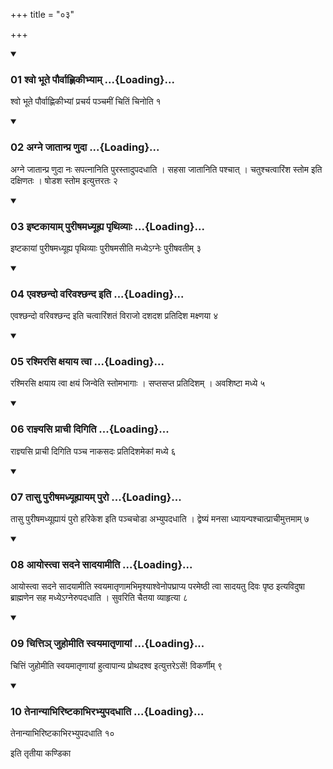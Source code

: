 +++
title = "०३"

+++

<div class="js_include" includetitle="true" newlevelforh1="3" unfilled="" url="/vedAH_yajuH/taittirIyam/sUtram/ApastambaH/shrautam/vishvAsa-prastutiH/17/03/01_shvo_bhUte_paurvAhNikIbhyAm.md">
<details open><summary><h3>01 श्वो भूते पौर्वाह्णिकीभ्याम् ...{Loading}...</h3></summary>

श्वो भूते पौर्वाह्णिकीभ्यां प्रचर्य पञ्चमीं चितिं चिनोति १
</details>
</div>

<div class="js_include collapsed" newlevelforh1="4" title="सर्वाष् टीकाः" url="/vedAH_yajuH/taittirIyam/sUtram/ApastambaH/shrautam/sarvASh_TIkAH/17/03/01_shvo_bhUte_paurvAhNikIbhyAm.md"> </div>



<div class="js_include collapsed" newlevelforh1="4" title="मूलम्" url="/vedAH_yajuH/taittirIyam/sUtram/ApastambaH/shrautam/mUlam/17/03/01_shvo_bhUte_paurvAhNikIbhyAm.md"> </div>


<div class="js_include" includetitle="true" newlevelforh1="3" unfilled="" url="/vedAH_yajuH/taittirIyam/sUtram/ApastambaH/shrautam/vishvAsa-prastutiH/17/03/02_agne_jAtAnpra_NudA.md">
<details open><summary><h3>02 अग्ने जातान्प्र णुदा ...{Loading}...</h3></summary>

अग्ने जातान्प्र णुदा नः सपत्नानिति पुरस्तादुपदधाति । सहसा जातानिति पश्चात् । चतुश्चत्वारिंश स्तोम इति दक्षिणतः । षोडश स्तोम इत्युत्तरतः २
</details>
</div>

<div class="js_include collapsed" newlevelforh1="4" title="सर्वाष् टीकाः" url="/vedAH_yajuH/taittirIyam/sUtram/ApastambaH/shrautam/sarvASh_TIkAH/17/03/02_agne_jAtAnpra_NudA.md"> </div>



<div class="js_include collapsed" newlevelforh1="4" title="मूलम्" url="/vedAH_yajuH/taittirIyam/sUtram/ApastambaH/shrautam/mUlam/17/03/02_agne_jAtAnpra_NudA.md"> </div>


<div class="js_include" includetitle="true" newlevelforh1="3" unfilled="" url="/vedAH_yajuH/taittirIyam/sUtram/ApastambaH/shrautam/vishvAsa-prastutiH/17/03/03_iShTakAyAm_purIShamadhyUhya_pRthivyAH.md">
<details open><summary><h3>03 इष्टकायाम् पुरीषमध्यूह्य पृथिव्याः ...{Loading}...</h3></summary>

इष्टकायां पुरीषमध्यूह्य पृथिव्याः पुरीषमसीति मध्येऽग्नेः पुरीषवतीम् ३
</details>
</div>

<div class="js_include collapsed" newlevelforh1="4" title="सर्वाष् टीकाः" url="/vedAH_yajuH/taittirIyam/sUtram/ApastambaH/shrautam/sarvASh_TIkAH/17/03/03_iShTakAyAm_purIShamadhyUhya_pRthivyAH.md"> </div>



<div class="js_include collapsed" newlevelforh1="4" title="मूलम्" url="/vedAH_yajuH/taittirIyam/sUtram/ApastambaH/shrautam/mUlam/17/03/03_iShTakAyAm_purIShamadhyUhya_pRthivyAH.md"> </div>


<div class="js_include" includetitle="true" newlevelforh1="3" unfilled="" url="/vedAH_yajuH/taittirIyam/sUtram/ApastambaH/shrautam/vishvAsa-prastutiH/17/03/04_evashChando_varivashChanda_iti.md">
<details open><summary><h3>04 एवश्छन्दो वरिवश्छन्द इति ...{Loading}...</h3></summary>

एवश्छन्दो वरिवश्छन्द इति चत्वारिंशतं विराजो दशदश प्रतिदिश मक्ष्णया ४
</details>
</div>

<div class="js_include collapsed" newlevelforh1="4" title="सर्वाष् टीकाः" url="/vedAH_yajuH/taittirIyam/sUtram/ApastambaH/shrautam/sarvASh_TIkAH/17/03/04_evashChando_varivashChanda_iti.md"> </div>



<div class="js_include collapsed" newlevelforh1="4" title="मूलम्" url="/vedAH_yajuH/taittirIyam/sUtram/ApastambaH/shrautam/mUlam/17/03/04_evashChando_varivashChanda_iti.md"> </div>


<div class="js_include" includetitle="true" newlevelforh1="3" unfilled="" url="/vedAH_yajuH/taittirIyam/sUtram/ApastambaH/shrautam/vishvAsa-prastutiH/17/03/05_rashmirasi_xayAya_tvA.md">
<details open><summary><h3>05 रश्मिरसि क्षयाय त्वा ...{Loading}...</h3></summary>

रश्मिरसि क्षयाय त्वा क्षयं जिन्वेति स्तोमभागाः । सप्तसप्त प्रतिदिशम् । अवशिष्टा मध्ये ५
</details>
</div>

<div class="js_include collapsed" newlevelforh1="4" title="सर्वाष् टीकाः" url="/vedAH_yajuH/taittirIyam/sUtram/ApastambaH/shrautam/sarvASh_TIkAH/17/03/05_rashmirasi_xayAya_tvA.md"> </div>



<div class="js_include collapsed" newlevelforh1="4" title="मूलम्" url="/vedAH_yajuH/taittirIyam/sUtram/ApastambaH/shrautam/mUlam/17/03/05_rashmirasi_xayAya_tvA.md"> </div>


<div class="js_include" includetitle="true" newlevelforh1="3" unfilled="" url="/vedAH_yajuH/taittirIyam/sUtram/ApastambaH/shrautam/vishvAsa-prastutiH/17/03/06_rAjnyasi_prAchI_digiti.md">
<details open><summary><h3>06 राज्ञ्यसि प्राची दिगिति ...{Loading}...</h3></summary>

राज्ञ्यसि प्राची दिगिति पञ्च नाकसदः प्रतिदिशमेकां मध्ये ६
</details>
</div>

<div class="js_include collapsed" newlevelforh1="4" title="सर्वाष् टीकाः" url="/vedAH_yajuH/taittirIyam/sUtram/ApastambaH/shrautam/sarvASh_TIkAH/17/03/06_rAjnyasi_prAchI_digiti.md"> </div>



<div class="js_include collapsed" newlevelforh1="4" title="मूलम्" url="/vedAH_yajuH/taittirIyam/sUtram/ApastambaH/shrautam/mUlam/17/03/06_rAjnyasi_prAchI_digiti.md"> </div>


<div class="js_include" includetitle="true" newlevelforh1="3" unfilled="" url="/vedAH_yajuH/taittirIyam/sUtram/ApastambaH/shrautam/vishvAsa-prastutiH/17/03/07_tAsu_purIShamadhyUhyAyam_puro.md">
<details open><summary><h3>07 तासु पुरीषमध्यूह्यायम् पुरो ...{Loading}...</h3></summary>

तासु पुरीषमध्यूह्यायं पुरो हरिकेश इति पञ्चचोडा अभ्युपदधाति । द्वेष्यं मनसा ध्यायन्पश्चात्प्राचीमुत्तमाम् ७
</details>
</div>

<div class="js_include collapsed" newlevelforh1="4" title="सर्वाष् टीकाः" url="/vedAH_yajuH/taittirIyam/sUtram/ApastambaH/shrautam/sarvASh_TIkAH/17/03/07_tAsu_purIShamadhyUhyAyam_puro.md"> </div>



<div class="js_include collapsed" newlevelforh1="4" title="मूलम्" url="/vedAH_yajuH/taittirIyam/sUtram/ApastambaH/shrautam/mUlam/17/03/07_tAsu_purIShamadhyUhyAyam_puro.md"> </div>


<div class="js_include" includetitle="true" newlevelforh1="3" unfilled="" url="/vedAH_yajuH/taittirIyam/sUtram/ApastambaH/shrautam/vishvAsa-prastutiH/17/03/08_AyostvA_sadane_sAdayAmIti.md">
<details open><summary><h3>08 आयोस्त्वा सदने सादयामीति ...{Loading}...</h3></summary>

आयोस्त्वा सदने सादयामीति स्वयमातृणामभिमृश्याश्वेनोपघ्राप्य परमेष्ठी त्वा सादयतु दिवः पृष्ठ इत्यविदुषा ब्राह्मणेन सह मध्येऽग्नेरुपदधाति । सुवरिति चैतया व्याहृत्या ८
</details>
</div>

<div class="js_include collapsed" newlevelforh1="4" title="सर्वाष् टीकाः" url="/vedAH_yajuH/taittirIyam/sUtram/ApastambaH/shrautam/sarvASh_TIkAH/17/03/08_AyostvA_sadane_sAdayAmIti.md"> </div>



<div class="js_include collapsed" newlevelforh1="4" title="मूलम्" url="/vedAH_yajuH/taittirIyam/sUtram/ApastambaH/shrautam/mUlam/17/03/08_AyostvA_sadane_sAdayAmIti.md"> </div>


<div class="js_include" includetitle="true" newlevelforh1="3" unfilled="" url="/vedAH_yajuH/taittirIyam/sUtram/ApastambaH/shrautam/vishvAsa-prastutiH/17/03/09_chitti~n_juhomIti_svayamAtRNAyAM.md">
<details open><summary><h3>09 चित्तिञ् जुहोमीति स्वयमातृणायां ...{Loading}...</h3></summary>

चित्तिं जुहोमीति स्वयमातृणायां हुत्वापान्य प्रोथदश्व इत्युत्तरेऽसें\! विकर्णीम् ९
</details>
</div>

<div class="js_include collapsed" newlevelforh1="4" title="सर्वाष् टीकाः" url="/vedAH_yajuH/taittirIyam/sUtram/ApastambaH/shrautam/sarvASh_TIkAH/17/03/09_chitti~n_juhomIti_svayamAtRNAyAM.md"> </div>



<div class="js_include collapsed" newlevelforh1="4" title="मूलम्" url="/vedAH_yajuH/taittirIyam/sUtram/ApastambaH/shrautam/mUlam/17/03/09_chitti~n_juhomIti_svayamAtRNAyAM.md"> </div>


<div class="js_include" includetitle="true" newlevelforh1="3" unfilled="" url="/vedAH_yajuH/taittirIyam/sUtram/ApastambaH/shrautam/vishvAsa-prastutiH/17/03/10_tenAnyAbhiriShTakAbhirabhyupadadhAti.md">
<details open><summary><h3>10 तेनान्याभिरिष्टकाभिरभ्युपदधाति ...{Loading}...</h3></summary>

तेनान्याभिरिष्टकाभिरभ्युपदधाति १०
</details>
</div>

<div class="js_include collapsed" newlevelforh1="4" title="सर्वाष् टीकाः" url="/vedAH_yajuH/taittirIyam/sUtram/ApastambaH/shrautam/sarvASh_TIkAH/17/03/10_tenAnyAbhiriShTakAbhirabhyupadadhAti.md"> </div>



<div class="js_include collapsed" newlevelforh1="4" title="मूलम्" url="/vedAH_yajuH/taittirIyam/sUtram/ApastambaH/shrautam/mUlam/17/03/10_tenAnyAbhiriShTakAbhirabhyupadadhAti.md"> </div>





  
इति तृतीया कण्डिका 
